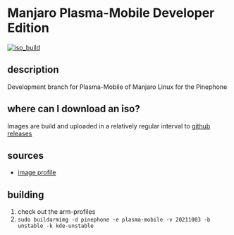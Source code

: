 # Manjaro Plasma-Mobile Developer Edition
[![iso_build](https://github.com/manjaro-pinephone/plasma-mobile-dev/workflows/image_build/badge.svg)](https://github.com/manjaro-pinephone/plasma-mobile-dev/actions)

## description

Development branch for Plasma-Mobile of Manjaro Linux for the Pinephone

## where can I download an iso?

Images are build and uploaded in a relatively regular interval to [github releases](https://github.com/manjaro-pinephone/plasma-mobile-dev/releases)

## sources

- [image profile](https://github.com/manjaro-pinephone/arm-profiles)

## building

1. check out the arm-profiles
2. `sudo buildarmimg -d pinephone -e plasma-mobile -v 20211003 -b unstable -k kde-unstable`
